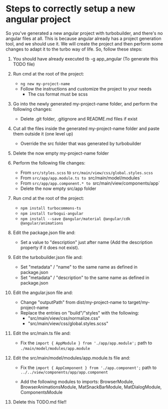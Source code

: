 # Steps to correctly setup a new angular project

So you've generated a new angular project with turbobuilder, and there's no angular files at all. This is because angular already has a project generation tool, and we should use it. We will create the project and then perform some changes to adapt it to the turbo way of life. So, follow these steps:

1. You should have already executed tb -g app_angular (To generate this TODO file)

2. Run cmd at the root of the project:
    
    - `ng new my-project-name`
    - Follow the instructions and customize the project to your needs
        - The css format must be scss
    
3. Go into the newly generated my-project-name folder, and perform the following changes:

    - Delete .git folder, .gitignore and README.md files if exist

4. Cut all the files inside the generated my-project-name folder and paste them outside it (one level up)

    - Override the src folder that was generated by turbobuilder

5. Delete the now empty my-project-name folder
 
6. Perform the following file changes:

    - From `src/styles.scss` to `src/main/view/css/global.styles.scss`
    - From `src/app/app.module.ts to `src/main/model/modules`
    - From `src/app/app.component.* to `src/main/view/components/app`
    - Delete the now empty src/app folder

7. Run cmd at the root of the project:
    
    - `npm install turbocommons-ts`
    - `npm install turbogui-angular`
    - `npm install --save @angular/material @angular/cdk @angular/animations`
    
8. Edit the package.json file and:

    - Set a value to "description" just after name (Add the description property if it does not exist).

9. Edit the turbobuilder.json file and:

    - Set "metadata" / "name" to the same name as defined in package.json
    - Set "metadata" / "description" to the same name as defined in package.json

10. Edit the angular.json file and:
    
    - Change "outputPath" from dist/my-project-name to target/my-project-name
    - Replace the entries on "build"/"styles" with the following:
        - "src/main/view/css/normalize.css"
        - "src/main/view/css/global.styles.scss"
        
11. Edit the src/main.ts file and:

    - Fix the `import { AppModule } from './app/app.module';` path to `./main/model/modules/app.module`
            
12. Edit the src/main/model/modules/app.module.ts file and:

    - Fix the `import { AppComponent } from './app.component';` path to `../../view/components/app/app.component`
    
    - Add the following modules to imports:
    	BrowserModule,
    	BrowserAnimationsModule,
    	MatSnackBarModule,
    	MatDialogModule,
    	ComponentsModule

13. Delete this TODO.md file!!